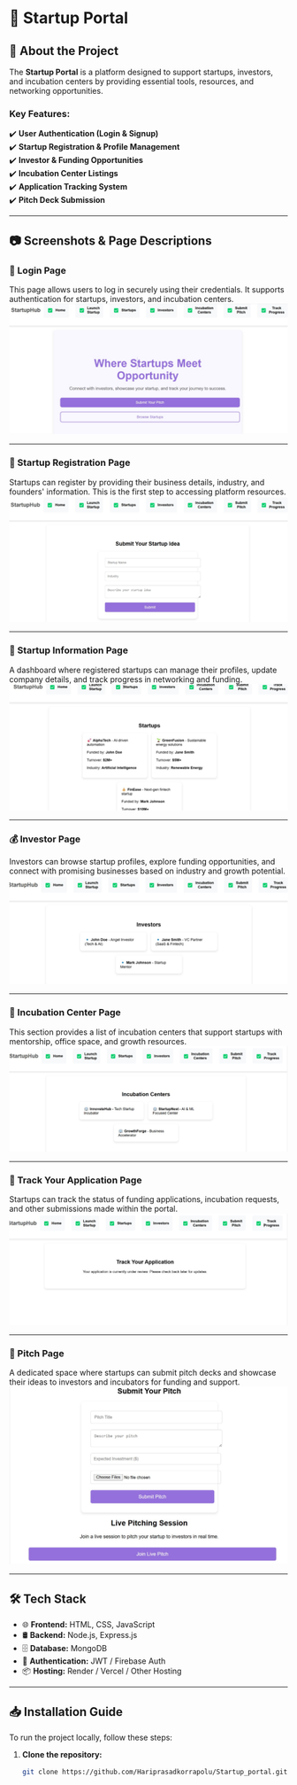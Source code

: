 
# 🚀 Startup Portal  

## 🌟 About the Project  
The **Startup Portal** is a platform designed to support startups, investors, and incubation centers by providing essential tools, resources, and networking opportunities.  

### **Key Features:**  
✔️ **User Authentication (Login & Signup)**  
✔️ **Startup Registration & Profile Management**  
✔️ **Investor & Funding Opportunities**  
✔️ **Incubation Center Listings**  
✔️ **Application Tracking System**  
✔️ **Pitch Deck Submission**  

---

## 📷 Screenshots & Page Descriptions  

### 🔑 Login Page  
This page allows users to log in securely using their credentials. It supports authentication for startups, investors, and incubation centers.  
![Login Page](https://github.com/Akhilakarukoti/Startup_portal/blob/89dd894de380093d671ba1633ac1216e4dec73f4/IMG-20250305-WA0027.jpg)

---

### 📝 Startup Registration Page  
Startups can register by providing their business details, industry, and founders' information. This is the first step to accessing platform resources.  
![Startup Registration](https://github.com/Akhilakarukoti/Startup_portal/blob/89dd894de380093d671ba1633ac1216e4dec73f4/IMG-20250305-WA0031.jpg)

---

### 📄 Startup Information Page  
A dashboard where registered startups can manage their profiles, update company details, and track progress in networking and funding.  
![Startup Info](https://github.com/Akhilakarukoti/Startup_portal/blob/89dd894de380093d671ba1633ac1216e4dec73f4/IMG-20250305-WA0030.jpg)

---

### 💰 Investor Page  
Investors can browse startup profiles, explore funding opportunities, and connect with promising businesses based on industry and growth potential.  
![Investor Page](https://github.com/Akhilakarukoti/Startup_portal/blob/89dd894de380093d671ba1633ac1216e4dec73f4/IMG-20250305-WA0028.jpg)

---

### 🏢 Incubation Center Page  
This section provides a list of incubation centers that support startups with mentorship, office space, and growth resources.  
![Incubation Center](https://github.com/Akhilakarukoti/Startup_portal/blob/89dd894de380093d671ba1633ac1216e4dec73f4/IMG-20250305-WA0029.jpg)

---

### 📌 Track Your Application Page  
Startups can track the status of funding applications, incubation requests, and other submissions made within the portal.  
![Track Application](https://github.com/Akhilakarukoti/Startup_portal/blob/89dd894de380093d671ba1633ac1216e4dec73f4/IMG-20250305-WA0032.jpg)

---

### 🎤 Pitch Page  
A dedicated space where startups can submit pitch decks and showcase their ideas to investors and incubators for funding and support.  
![Pitch Page](https://github.com/Akhilakarukoti/Startup_portal/blob/89dd894de380093d671ba1633ac1216e4dec73f4/IMG-20250305-WA0033.jpg)

---

## 🛠️ Tech Stack  
- 🌐 **Frontend:** HTML, CSS, JavaScript  
- 🛢️ **Backend:** Node.js, Express.js  
- 🗄️ **Database:** MongoDB  
- 🔐 **Authentication:** JWT / Firebase Auth  
- 📦 **Hosting:** Render / Vercel / Other Hosting  

---

## 📥 Installation Guide  
To run the project locally, follow these steps:  

1. **Clone the repository:**  
   ```bash
   git clone https://github.com/Hariprasadkorrapolu/Startup_portal.git
   
